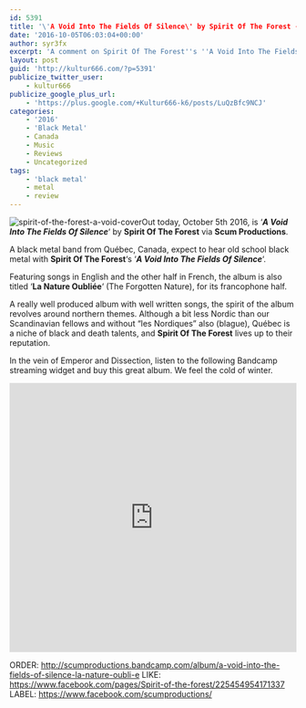 ```yaml
---
id: 5391
title: '\'A Void Into The Fields Of Silence\' by Spirit Of The Forest - A Comment'
date: '2016-10-05T06:03:04+00:00'
author: syr3fx
excerpt: 'A comment on Spirit Of The Forest''s ''A Void Into The Fields Of Silence'' album (2016).'
layout: post
guid: 'http://kultur666.com/?p=5391'
publicize_twitter_user:
    - kultur666
publicize_google_plus_url:
    - 'https://plus.google.com/+Kultur666-k6/posts/LuQzBfc9NCJ'
categories:
    - '2016'
    - 'Black Metal'
    - Canada
    - Music
    - Reviews
    - Uncategorized
tags:
    - 'black metal'
    - metal
    - review
---
```


![spirit-of-the-forest-a-void-cover](http://localhost:8080/wp-content/uploads/2016/10/spirit-of-the-forest-a-void-cover.jpg)Out today, October 5th 2016, is ‘***A Void Into The Fields Of Silence***‘ by **Spirit Of The Forest** via **Scum Productions**.

A black metal band from Québec, Canada, expect to hear old school black metal with **Spirit Of The Forest**‘s ‘***A Void Into The Fields Of Silence***‘.

Featuring songs in English and the other half in French, the album is also titled ‘**La Nature Oubliée**‘ (The Forgotten Nature), for its francophone half.

A really well produced album with well written songs, the spirit of the album revolves around northern themes. Although a bit less Nordic than our Scandinavian fellows and without “les Nordiques” also (blague), Québec is a niche of black and death talents, and **Spirit Of The Forest** lives up to their reputation.

In the vein of Emperor and Dissection, listen to the following Bandcamp streaming widget and buy this great album. We feel the cold of winter.

<iframe style="border: 0; width: 100%; height: 472px;" src="https://bandcamp.com/EmbeddedPlayer/album=1661317822/size=large/bgcol=333333/linkcol=e99708/tracklist=false/transparent=true/" seamless></iframe>

ORDER: <http://scumproductions.bandcamp.com/album/a-void-into-the-fields-of-silence-la-nature-oubli-e>
LIKE: <https://www.facebook.com/pages/Spirit-of-the-forest/225454954171337>
LABEL: <https://www.facebook.com/scumproductions/>